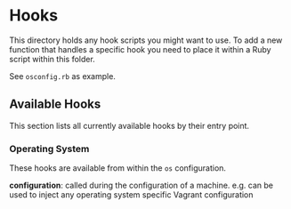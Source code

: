 # Hooks

This directory holds any hook scripts you might want to use. To add a 
new function that handles a specific hook you need to place it within
a Ruby script within this folder.

See `osconfig.rb` as example.

## Available Hooks
This section lists all currently available hooks by their entry point.

### Operating System
These hooks are available from within the `os` configuration.

**configuration**: called during the configuration of a machine. e.g. can
be used to inject any operating system specific Vagrant configuration
